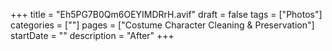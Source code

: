 +++
title = "Eh5PG7B0Qm6OEYIMDRrH.avif"
draft = false
tags = ["Photos"]
categories = [""]
pages = ["Costume Character Cleaning & Preservation"]
startDate = ""
description = "After"
+++
